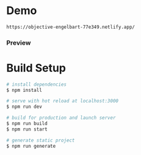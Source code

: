 # Demo

```bash
https://objective-engelbart-77e349.netlify.app/

```

### Preview

<!-- ![Preview Slack clone](https://i.ibb.co/qBQyKZ3/Capture.png) -->

# Build Setup

```bash
# install dependencies
$ npm install

# serve with hot reload at localhost:3000
$ npm run dev

# build for production and launch server
$ npm run build
$ npm run start

# generate static project
$ npm run generate
```
